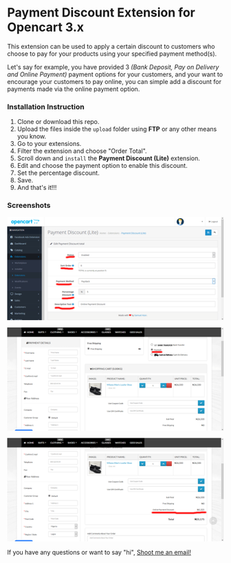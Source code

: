 # Payment Discount Extension for Opencart 3.x

This extension can be used to apply a certain discount to customers who choose to pay for your products using your specified payment method(s).

Let's say for example, you have provided 3 *(Bank Deposit, Pay on Delivery and Online Payment)* payment options for your customers, and your want to encourage your customers to pay online, you can simple add a discount for payments made via the online payment option.

### Installation Instruction
1. Clone or download this repo.
2. Upload the files inside the `upload` folder using __FTP__ or any other means you know.
3. Go to your extensions.
4. Filter the extension and choose "Order Total".
5. Scroll down and `install` the __Payment Discount (Lite)__ extension.
6. Edit and choose the payment option to enable this discount.
7. Set the percentage discount.
8. Save.
9. And that's it!!!

### Screenshots
![Plugin Settings](images/screen1.png)

![Frontend View 1](images/screen2.png)

![Frontend View 2](images/screen3.png)

If you have any questions or want to say "hi", [Shoot me an email!](mailto:sammyskills@gmail.com)